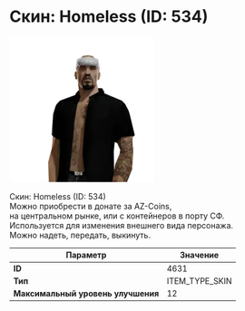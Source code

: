 # Скин: Homeless (ID: 534)

![Item Image](../img/4631.webp?raw=true)

Скин: Homeless (ID: 534)<br>Можно приобрести в донате за AZ-Coins,<br>на центральном рынке, или с контейнеров в порту СФ.<br>Используется для изменения внешнего вида персонажа. <br>Можно надеть, передать, выкинуть.


| Параметр | Значение |
|----------|----------|
| **ID** | 4631 |
| **Тип** | ITEM_TYPE_SKIN |
| **Максимальный уровень улучшения** | 12 |

